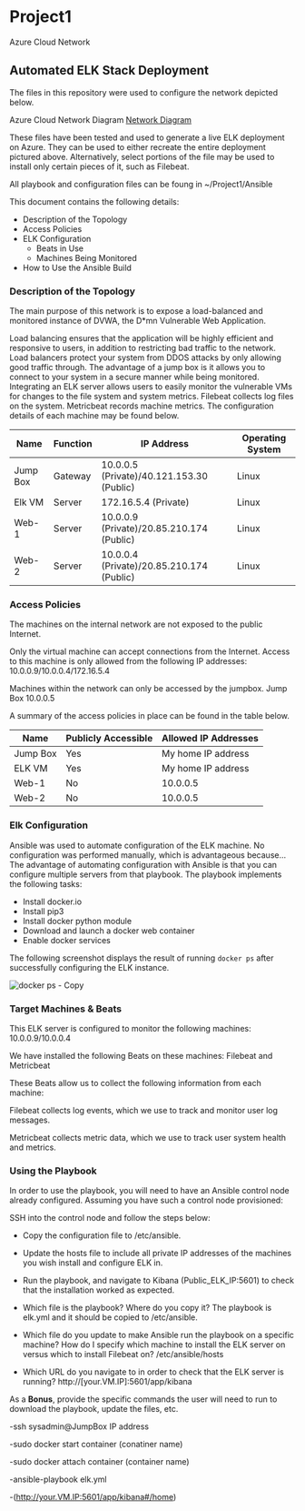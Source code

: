 # Project1
Azure Cloud Network
## Automated ELK Stack Deployment

The files in this repository were used to configure the network depicted below.

Azure Cloud Network Diagram [Network Diagram](https://user-images.githubusercontent.com/83511424/132070778-4a376fdc-8982-4bde-90d8-e19c51755a3a.png)



These files have been tested and used to generate a live ELK deployment on Azure. They can be used to either recreate the entire deployment pictured above. Alternatively, select portions of the file may be used to install only certain pieces of it, such as Filebeat.

All playbook and configuration files can be foung in ~/Project1/Ansible

This document contains the following details:
- Description of the Topology
- Access Policies
- ELK Configuration
  - Beats in Use
  - Machines Being Monitored
- How to Use the Ansible Build


### Description of the Topology

The main purpose of this network is to expose a load-balanced and monitored instance of DVWA, the D*mn Vulnerable Web Application.

Load balancing ensures that the application will be highly efficient and responsive to users, in addition to restricting bad traffic to the network.
Load balancers protect your system from DDOS attacks by only allowing good traffic through. The advantage of a jump box is it allows you to connect to your system in a secure manner while being monitored.
Integrating an ELK server allows users to easily monitor the vulnerable VMs for changes to the file system and system metrics.
Filebeat collects log files on the system. Metricbeat records machine metrics.
The configuration details of each machine may be found below.

| Name     | Function | IP Address                                  | Operating System |
|----------|----------|---------------------------------------------|------------------|
| Jump Box | Gateway  | 10.0.0.5 (Private)/40.121.153.30 (Public)   | Linux            |
| Elk VM   | Server   | 172.16.5.4 (Private)                        | Linux            |
| Web-1    | Server   | 10.0.0.9 (Private)/20.85.210.174 (Public)   | Linux            |
| Web-2    | Server   | 10.0.0.4 (Private)/20.85.210.174 (Public)   | Linux            |

### Access Policies

The machines on the internal network are not exposed to the public Internet. 

Only the virtual machine can accept connections from the Internet. Access to this machine is only allowed from the following IP addresses:
10.0.0.9/10.0.0.4/172.16.5.4

Machines within the network can only be accessed by the jumpbox.
Jump Box 10.0.0.5

A summary of the access policies in place can be found in the table below.

| Name     | Publicly Accessible | Allowed IP Addresses       |
|----------|---------------------|----------------------------|
| Jump Box |        Yes          |     My home IP address     |
| ELK VM   |        Yes          |     My home IP address     |
| Web-1    |        No           |     10.0.0.5               |
| Web-2    |        No           |     10.0.0.5               |

### Elk Configuration

Ansible was used to automate configuration of the ELK machine. No configuration was performed manually, which is advantageous because...
The advantage of automating configuration with Ansible is that you can configure multiple servers from that playbook.
The playbook implements the following tasks:
- Install docker.io
- Install pip3
- Install docker python module
- Download and launch a docker web container
- Enable docker services

The following screenshot displays the result of running `docker ps` after successfully configuring the ELK instance.

![docker ps - Copy](https://user-images.githubusercontent.com/83511424/131423448-7270a30b-2ab7-4d35-8b60-597cbf89c9d4.PNG)

### Target Machines & Beats
This ELK server is configured to monitor the following machines:
10.0.0.9/10.0.0.4

We have installed the following Beats on these machines:
Filebeat and Metricbeat

These Beats allow us to collect the following information from each machine:

Filebeat collects log events, which we use to track and monitor user log messages. 

Metricbeat collects metric data, which we use to track user system health and metrics.

### Using the Playbook
In order to use the playbook, you will need to have an Ansible control node already configured. Assuming you have such a control node provisioned: 

SSH into the control node and follow the steps below:
- Copy the configuration file to /etc/ansible.
- Update the hosts file to include all private IP addresses of the machines you wish install and configure ELK in.
- Run the playbook, and navigate to Kibana (Public_ELK_IP:5601) to check that the installation worked as expected.

- Which file is the playbook? Where do you copy it? The playbook is elk.yml and it should be copied to /etc/ansible.
- Which file do you update to make Ansible run the playbook on a specific machine? How do I specify which machine to install the ELK server on versus which to install Filebeat on? /etc/ansible/hosts
- Which URL do you navigate to in order to check that the ELK server is running? http://[your.VM.IP]:5601/app/kibana

As a **Bonus**, provide the specific commands the user will need to run to download the playbook, update the files, etc.

-ssh sysadmin@JumpBox IP address

-sudo docker start container (conatiner name)

-sudo docker attach container (container name)

-ansible-playbook elk.yml

-(http://your.VM.IP:5601/app/kibana#/home)
